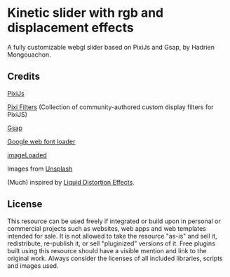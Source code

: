 # Kinetic slider with rgb and displacement effects

A fully customizable webgl slider based on PixiJs and Gsap, by Hadrien Mongouachon.


## Credits

[PixiJs](http://www.pixijs.com/)

[Pixi Filters](https://github.com/pixijs/pixi-filters) (Collection of community-authored custom display filters for PixiJS)

[Gsap](https://greensock.com/gsap/)

[Google web font loader](https://developers.google.com/fonts/docs/webfont_loader)

[imageLoaded](https://imagesloaded.desandro.com/)

Images from [Unsplash](https://unsplash.com/)

(Much) inspired by [Liquid Distortion Effects](https://tympanus.net/codrops/2017/10/10/liquid-distortion-effects/).

## License
This resource can be used freely if integrated or build upon in personal or commercial projects such as websites, web apps and web templates intended for sale. It is not allowed to take the resource "as-is" and sell it, redistribute, re-publish it, or sell "pluginized" versions of it. Free plugins built using this resource should have a visible mention and link to the original work. Always consider the licenses of all included libraries, scripts and images used.






